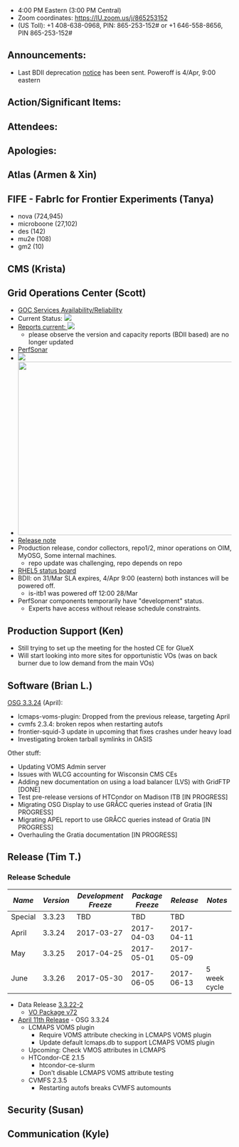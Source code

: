    * 4:00 PM Eastern (3:00 PM Central)
   * Zoom coordinates: https://IU.zoom.us/j/865253152
   * (US Toll): +1 408-638-0968, PIN: 865-253-152# or +1 646-558-8656, PIN 865-253-152#

## Announcements: 
   * Last BDII deprecation [notice](http://osggoc.blogspot.com/2017/03/osg-bdii-decommissioning.html) has been sent. Poweroff is 4/Apr, 9:00 eastern
   
## Action/Significant Items: 
   
## Attendees: 

## Apologies:
   
## Atlas (Armen & Xin)  

## FIFE - FabrIc for Frontier Experiments (Tanya)
   * nova (724,945)
   * microboone (27,102)
   * des (142)
   * mu2e (108)
   * gm2 (10)
   
## CMS (Krista)
   
## Grid Operations Center (Scott)
   * [GOC Services Availability/Reliability](http://tinyurl.com/pre26vw)
   * Current Status: [<img src="http://monitor.grid.iu.edu/availability/production_status.png">](http://monitor.grid.iu.edu/availability/production.html)
   * <a href="http://reports.grid.iu.edu/reports/">Reports current: <img src="http://steige.grid.iu.edu/steige/status_reports.png"></a>
      * please observe the version and capacity reports (BDII based) are no longer updated
   * [PerfSonar](http://maddash.aglt2.org/maddash-webui/index.cgi?dashboard=OSG\%20Grid\%20Operations\%20Center\%20Test\%20Mesh\%20Config)
   * <img src="http://gratiaweb1.grid.iu.edu/gratiastatic/today/osg_wall_hours.png"/><br>
   * <img src="http://osg-flock.grid.iu.edu/monitoring/condor/condor_7day.png" width='630' height='390'  /><br>
   * [Release note](http://osggoc.blogspot.com/2017/03/goc-service-update-tuesday-march-28th.html)
   * Production release, condor collectors, repo1/2, minor operations on OIM, MyOSG, Some internal machines.
      * repo update was challenging, repo depends on repo
   * [RHEL5 status board](http://monitor.grid.iu.edu/kernel/kernel_overview_el5.html)
   * BDII: on 31/Mar SLA expires, 4/Apr 9:00 (eastern) both instances will be powered off.
      * is-itb1 was powered off 12:00 28/Mar
   * PerfSonar components temporarily have "development" status.
      * Experts have access without release schedule constraints.
   
## Production Support (Ken)

   * Still trying to set up the meeting for the hosted CE for GlueX
   * Will start looking into more sites for opportunistic VOs (was on back burner due to low demand from the main VOs)
   
## Software (Brian L.)

[OSG 3.3.24](https://jira.opensciencegrid.org/issues/?filter=16358) (April):  

-   lcmaps-voms-plugin: Dropped from the previous release, targeting April
-   cvmfs 2.3.4: broken repos when restarting autofs
-   frontier-squid-3 update in upcoming that fixes crashes under heavy load
-   Investigating broken tarball symlinks in OASIS

Other stuff:  

-   Updating VOMS Admin server
-   Issues with WLCG accounting for Wisconsin CMS CEs
-   Adding new documentation on using a load balancer (LVS) with GridFTP [DONE]
-   Test pre-release versions of HTCondor on Madison ITB [IN PROGRESS]
-   Migrating OSG Display to use GR&Aring;CC queries instead of Gratia [IN PROGRESS]
-   Migrating APEL report to use GR&Aring;CC queries instead of Gratia [IN PROGRESS]
-   Overhauling the Gratia documentation [IN PROGRESS]

## Release (Tim T.)
### Release Schedule
| *Name* | *Version* | *Development Freeze* | *Package Freeze* | *Release* | *Notes* |
| ------ | --------- | -------------------- | ---------------- | --------- | ------- |
| Special | 3.3.23 | TBD | TBD | TBD| |
| April | 3.3.24 | 2017-03-27 | 2017-04-03 | 2017-04-11 | |
| May | 3.3.25 | 2017-04-25 | 2017-05-01 | 2017-05-09 | |
| June | 3.3.26 | 2017-05-30 | 2017-06-05 | 2017-06-13 | 5 week cycle |

   * Data Release [3.3.22-2](https://twiki.grid.iu.edu/bin/view/Documentation/Release3/Release33222)
      * [VO Package v72](https://github.com/opensciencegrid/osg-vo-config/releases/tag/release-72-1)
   * [April 11th Release](https://jira.opensciencegrid.org/issues/?filter=15254&jql=project%20%3D%20SOFTWARE%20AND%20labels%20%3D%203.3.24%20ORDER%20BY%20status%20ASC%2C%20priority%20DESC%2C%20assignee%20ASC) - OSG 3.3.24
      * LCMAPS VOMS plugin
         * Require VOMS attribute checking in LCMAPS VOMS plugin
         * Update default lcmaps.db to support LCMAPS VOMS plugin
      * Upcoming: Check VMOS attributes in LCMAPS
      * HTCondor-CE 2.1.5
         * htcondor-ce-slurm
         * Don't disable LCMAPS VOMS attribute testing
      * CVMFS 2.3.5
         * Restarting autofs breaks CVMFS automounts

## Security (Susan)

## Communication (Kyle)
